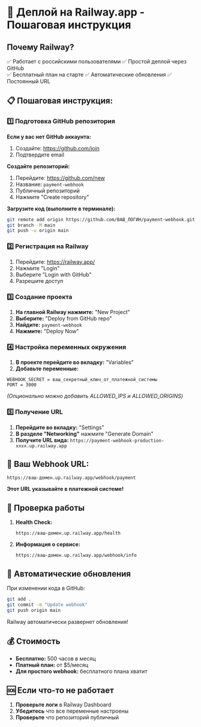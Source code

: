 # 🚀 Деплой на Railway.app - Пошаговая инструкция

## Почему Railway?
✅ Работает с российскими пользователями
✅ Простой деплой через GitHub  
✅ Бесплатный план на старте
✅ Автоматические обновления
✅ Постоянный URL

## 📋 Пошаговая инструкция:

### 1️⃣ Подготовка GitHub репозитория

**Если у вас нет GitHub аккаунта:**
1. Создайте: https://github.com/join
2. Подтвердите email

**Создайте репозиторий:**
1. Перейдите: https://github.com/new
2. Название: `payment-webhook`
3. Публичный репозиторий
4. Нажмите "Create repository"

**Загрузите код (выполните в терминале):**
```bash
git remote add origin https://github.com/ВАШ_ЛОГИН/payment-webhook.git
git branch -M main
git push -u origin main
```

### 2️⃣ Регистрация на Railway

1. Перейдите: https://railway.app/
2. Нажмите "Login" 
3. Выберите "Login with GitHub"
4. Разрешите доступ

### 3️⃣ Создание проекта

1. **На главной Railway нажмите:** "New Project"
2. **Выберите:** "Deploy from GitHub repo"
3. **Найдите:** `payment-webhook`
4. **Нажмите:** "Deploy Now"

### 4️⃣ Настройка переменных окружения

1. **В проекте перейдите во вкладку:** "Variables"
2. **Добавьте переменные:**

```
WEBHOOK_SECRET = ваш_секретный_ключ_от_платежной_системы
PORT = 3000
```

*(Опционально можно добавить ALLOWED_IPS и ALLOWED_ORIGINS)*

### 5️⃣ Получение URL

1. **Перейдите во вкладку:** "Settings"
2. **В разделе "Networking"** нажмите "Generate Domain"
3. **Получите URL вида:** `https://payment-webhook-production-xxxx.up.railway.app`

## 🎯 Ваш Webhook URL:

```
https://ваш-домен.up.railway.app/webhook/payment
```

**Этот URL указывайте в платежной системе!**

## 🧪 Проверка работы

1. **Health Check:**
   ```
   https://ваш-домен.up.railway.app/health
   ```

2. **Информация о сервисе:**
   ```
   https://ваш-домен.up.railway.app/webhook/info
   ```

## 🔄 Автоматические обновления

При изменении кода в GitHub:
```bash
git add .
git commit -m "Update webhook"
git push origin main
```

Railway автоматически развернет обновления!

## 💰 Стоимость

- **Бесплатно:** 500 часов в месяц
- **Платный план:** от $5/месяц
- **Для простого webhook:** бесплатного плана хватит

## 🆘 Если что-то не работает

1. **Проверьте логи** в Railway Dashboard
2. **Убедитесь** что все переменные настроены
3. **Проверьте** что репозиторий публичный
